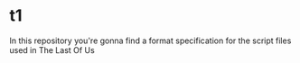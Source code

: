 # t1
In this repository you're gonna find a format specification for the script files used in The Last Of Us 

